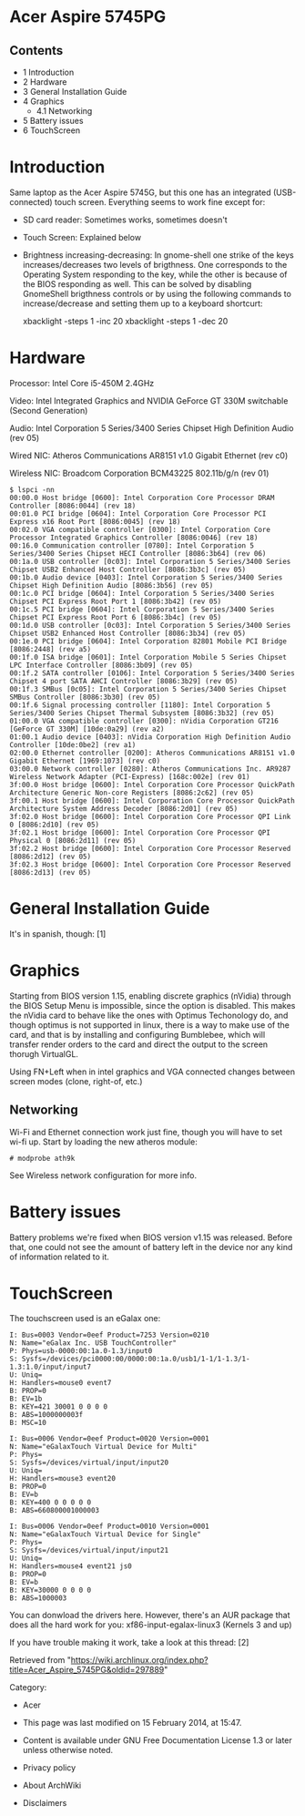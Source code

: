 Acer Aspire 5745PG
==================

  

Contents
--------

-   1 Introduction
-   2 Hardware
-   3 General Installation Guide
-   4 Graphics
    -   4.1 Networking
-   5 Battery issues
-   6 TouchScreen

Introduction
============

Same laptop as the Acer Aspire 5745G, but this one has an integrated
(USB-connected) touch screen. Everything seems to work fine except for:

-   SD card reader: Sometimes works, sometimes doesn't
-   Touch Screen: Explained below
-   Brightness increasing-decreasing: In gnome-shell one strike of the
    keys increases/decreases two levels of brigthness. One corresponds
    to the Operating System responding to the key, while the other is
    because of the BIOS responding as well. This can be solved by
    disabling GnomeShell brigthness controls or by using the following
    commands to increase/decrease and setting them up to a keyboard
    shortcurt:

    xbacklight -steps 1 -inc 20
    xbacklight -steps 1 -dec 20

Hardware
========

Processor: Intel Core i5-450M 2.4GHz

Video: Intel Integrated Graphics and NVIDIA GeForce GT 330M switchable
(Second Generation)

Audio: Intel Corporation 5 Series/3400 Series Chipset High Definition
Audio (rev 05)

Wired NIC: Atheros Communications AR8151 v1.0 Gigabit Ethernet (rev c0)

Wireless NIC: Broadcom Corporation BCM43225 802.11b/g/n (rev 01)

    $ lspci -nn
    00:00.0 Host bridge [0600]: Intel Corporation Core Processor DRAM Controller [8086:0044] (rev 18)
    00:01.0 PCI bridge [0604]: Intel Corporation Core Processor PCI Express x16 Root Port [8086:0045] (rev 18)
    00:02.0 VGA compatible controller [0300]: Intel Corporation Core Processor Integrated Graphics Controller [8086:0046] (rev 18)
    00:16.0 Communication controller [0780]: Intel Corporation 5 Series/3400 Series Chipset HECI Controller [8086:3b64] (rev 06)
    00:1a.0 USB controller [0c03]: Intel Corporation 5 Series/3400 Series Chipset USB2 Enhanced Host Controller [8086:3b3c] (rev 05)
    00:1b.0 Audio device [0403]: Intel Corporation 5 Series/3400 Series Chipset High Definition Audio [8086:3b56] (rev 05)
    00:1c.0 PCI bridge [0604]: Intel Corporation 5 Series/3400 Series Chipset PCI Express Root Port 1 [8086:3b42] (rev 05)
    00:1c.5 PCI bridge [0604]: Intel Corporation 5 Series/3400 Series Chipset PCI Express Root Port 6 [8086:3b4c] (rev 05)
    00:1d.0 USB controller [0c03]: Intel Corporation 5 Series/3400 Series Chipset USB2 Enhanced Host Controller [8086:3b34] (rev 05)
    00:1e.0 PCI bridge [0604]: Intel Corporation 82801 Mobile PCI Bridge [8086:2448] (rev a5)
    00:1f.0 ISA bridge [0601]: Intel Corporation Mobile 5 Series Chipset LPC Interface Controller [8086:3b09] (rev 05)
    00:1f.2 SATA controller [0106]: Intel Corporation 5 Series/3400 Series Chipset 4 port SATA AHCI Controller [8086:3b29] (rev 05)
    00:1f.3 SMBus [0c05]: Intel Corporation 5 Series/3400 Series Chipset SMBus Controller [8086:3b30] (rev 05)
    00:1f.6 Signal processing controller [1180]: Intel Corporation 5 Series/3400 Series Chipset Thermal Subsystem [8086:3b32] (rev 05)
    01:00.0 VGA compatible controller [0300]: nVidia Corporation GT216 [GeForce GT 330M] [10de:0a29] (rev a2)
    01:00.1 Audio device [0403]: nVidia Corporation High Definition Audio Controller [10de:0be2] (rev a1)
    02:00.0 Ethernet controller [0200]: Atheros Communications AR8151 v1.0 Gigabit Ethernet [1969:1073] (rev c0)
    03:00.0 Network controller [0280]: Atheros Communications Inc. AR9287 Wireless Network Adapter (PCI-Express) [168c:002e] (rev 01)
    3f:00.0 Host bridge [0600]: Intel Corporation Core Processor QuickPath Architecture Generic Non-core Registers [8086:2c62] (rev 05)
    3f:00.1 Host bridge [0600]: Intel Corporation Core Processor QuickPath Architecture System Address Decoder [8086:2d01] (rev 05)
    3f:02.0 Host bridge [0600]: Intel Corporation Core Processor QPI Link 0 [8086:2d10] (rev 05)
    3f:02.1 Host bridge [0600]: Intel Corporation Core Processor QPI Physical 0 [8086:2d11] (rev 05)
    3f:02.2 Host bridge [0600]: Intel Corporation Core Processor Reserved [8086:2d12] (rev 05)
    3f:02.3 Host bridge [0600]: Intel Corporation Core Processor Reserved [8086:2d13] (rev 05)

General Installation Guide
==========================

It's in spanish, though: [1]

Graphics
========

Starting from BIOS version 1.15, enabling discrete graphics (nVidia)
through the BIOS Setup Menu is impossible, since the option is disabled.
This makes the nVidia card to behave like the ones with Optimus
Techonology do, and though optimus is not supported in linux, there is a
way to make use of the card, and that is by installing and configuring
Bumblebee, which will transfer render orders to the card and direct the
output to the screen thorugh VirtualGL.

Using FN+Left when in intel graphics and VGA connected changes between
screen modes (clone, right-of, etc.)

Networking
----------

Wi-Fi and Ethernet connection work just fine, though you will have to
set wi-fi up. Start by loading the new atheros module:

    # modprobe ath9k

See Wireless network configuration for more info.

Battery issues
==============

Battery problems we're fixed when BIOS version v1.15 was released.
Before that, one could not see the amount of battery left in the device
nor any kind of information related to it.

TouchScreen
===========

The touchscreen used is an eGalax one:

    I: Bus=0003 Vendor=0eef Product=7253 Version=0210
    N: Name="eGalax Inc. USB TouchController"
    P: Phys=usb-0000:00:1a.0-1.3/input0
    S: Sysfs=/devices/pci0000:00/0000:00:1a.0/usb1/1-1/1-1.3/1-1.3:1.0/input/input7
    U: Uniq=
    H: Handlers=mouse0 event7 
    B: PROP=0
    B: EV=1b
    B: KEY=421 30001 0 0 0 0
    B: ABS=1000000003f
    B: MSC=10

    I: Bus=0006 Vendor=0eef Product=0020 Version=0001
    N: Name="eGalaxTouch Virtual Device for Multi"
    P: Phys=
    S: Sysfs=/devices/virtual/input/input20
    U: Uniq=
    H: Handlers=mouse3 event20 
    B: PROP=0
    B: EV=b
    B: KEY=400 0 0 0 0 0
    B: ABS=660800001000003

    I: Bus=0006 Vendor=0eef Product=0010 Version=0001
    N: Name="eGalaxTouch Virtual Device for Single"
    P: Phys=
    S: Sysfs=/devices/virtual/input/input21
    U: Uniq=
    H: Handlers=mouse4 event21 js0 
    B: PROP=0
    B: EV=b
    B: KEY=30000 0 0 0 0
    B: ABS=1000003

You can donwload the drivers here. However, there's an AUR package that
does all the hard work for you: xf86-input-egalax-linux3 (Kernels 3 and
up)

If you have trouble making it work, take a look at this thread: [2]

Retrieved from
"https://wiki.archlinux.org/index.php?title=Acer_Aspire_5745PG&oldid=297889"

Category:

-   Acer

-   This page was last modified on 15 February 2014, at 15:47.
-   Content is available under GNU Free Documentation License 1.3 or
    later unless otherwise noted.
-   Privacy policy
-   About ArchWiki
-   Disclaimers
